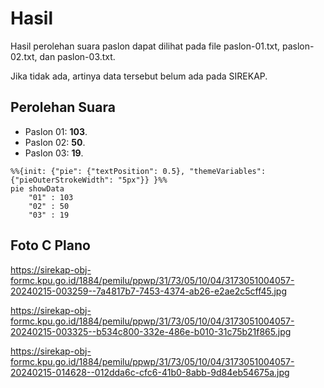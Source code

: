 # Hasil

Hasil perolehan suara paslon dapat dilihat pada file paslon-01.txt, paslon-02.txt, dan paslon-03.txt.

Jika tidak ada, artinya data tersebut belum ada pada SIREKAP.

## Perolehan Suara

 * Paslon 01: **103**.
 * Paslon 02: **50**.
 * Paslon 03: **19**.

```mermaid
%%{init: {"pie": {"textPosition": 0.5}, "themeVariables": {"pieOuterStrokeWidth": "5px"}} }%%
pie showData
    "01" : 103
    "02" : 50
    "03" : 19
```
## Foto C Plano

https://sirekap-obj-formc.kpu.go.id/1884/pemilu/ppwp/31/73/05/10/04/3173051004057-20240215-003259--7a4817b7-7453-4374-ab26-e2ae2c5cff45.jpg

https://sirekap-obj-formc.kpu.go.id/1884/pemilu/ppwp/31/73/05/10/04/3173051004057-20240215-003325--b534c800-332e-486e-b010-31c75b21f865.jpg

https://sirekap-obj-formc.kpu.go.id/1884/pemilu/ppwp/31/73/05/10/04/3173051004057-20240215-014628--012dda6c-cfc6-41b0-8abb-9d84eb54675a.jpg
